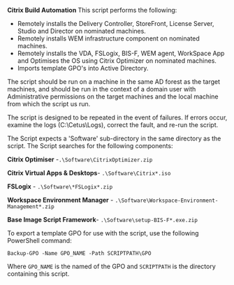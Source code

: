 **Citrix Build Automation**
This script performs the following:

- Remotely installs the Delivery Controller, StoreFront, License Server, Studio and Director on nominated machines.
- Remotely installs WEM infrastructure component on nominated machines.
- Remotely installs the VDA, FSLogix, BIS-F, WEM agent, WorkSpace App and Optimises the OS using Citrix Optimizer on nominated machines.
- Imports template GPO's into Active Directory.

The script should be run on a machine in the same AD forest as the target machines, and should be run in the context of a domain user with Administrative permissions on the target machines and the local machine from which the script us run.

The script is designed to be repeated in the event of failures. If errors occur, examine the logs (C:\Cetus\Logs), correct the fault, and re-run the script.

The Script expects a 'Software' sub-directory in the same directory as the script.
The Script searches for the following components:

**Citrix Optimiser** -`.\Software\CitrixOptimizer.zip`

**Citrix Virtual Apps & Desktops**- `.\Software\Citrix*.iso`

**FSLogix** - `.\Software\*FSLogix*.zip`

**Workspace Environment Manager** - `.\Software\Workspace-Environment-Management*.zip`

**Base Image Script Framework**- `.\Software\setup-BIS-F*.exe.zip `


To export a template GPO for use with the script, use the following PowerShell command:

`Backup-GPO -Name GPO_NAME -Path SCRIPTPATH\GPO`

Where `GPO_NAME` is the named of the GPO and `SCRIPTPATH` is the directory containing this script.
